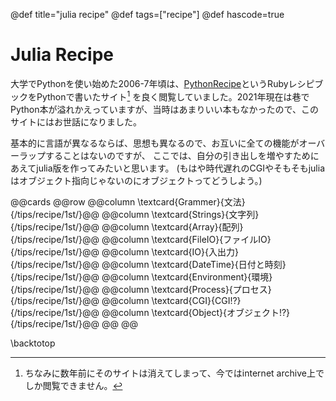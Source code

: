 @def title="julia recipe"
@def tags=["recipe"]
@def hascode=true

# Julia Recipe
大学でPythonを使い始めた2006-7年頃は、[PythonRecipe](https://web.archive.org/web/20170926180516/http://lightson.dip.jp/zope/ZWiki/PythonRecipe)というRubyレシピブックをPythonで書いたサイト[^1] を良く閲覧していました。2021年現在は巷でPython本が溢れかえっていますが、当時はあまりいい本もなかったので、このサイトにはお世話になりました。

基本的に言語が異なるならば、思想も異なるので、お互いに全ての機能がオーバーラップすることはないのですが、
ここでは、自分の引き出しを増やすためにあえてjulia版を作ってみたいと思います。
(もはや時代遅れのCGIやそもそもjuliaはオブジェクト指向じゃないのにオブジェクトってどうしよう。)

[^1]: ちなみに数年前にそのサイトは消えてしまって、今ではinternet archive上でしか閲覧できません。

@@cards
@@row
@@column \textcard{Grammer}{文法}{/tips/recipe/1st/}@@
@@column \textcard{Strings}{文字列}{/tips/recipe/1st/}@@
@@column \textcard{Array}{配列}{/tips/recipe/1st/}@@
@@column \textcard{FileIO}{ファイルIO}{/tips/recipe/1st/}@@
@@column \textcard{IO}{入出力}{/tips/recipe/1st/}@@
@@column \textcard{DateTime}{日付と時刻}{/tips/recipe/1st/}@@
@@column \textcard{Environment}{環境}{/tips/recipe/1st/}@@
@@column \textcard{Process}{プロセス}{/tips/recipe/1st/}@@
@@column \textcard{CGI}{CGI!?}{/tips/recipe/1st/}@@
@@column \textcard{Object}{オブジェクト!?}{/tips/recipe/1st/}@@
@@
@@

\backtotop
